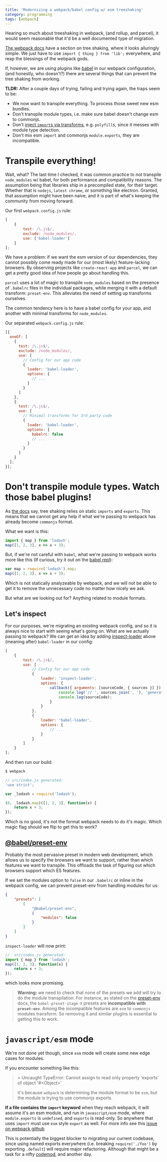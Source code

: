 ```yaml
---
title: 'Modernizing a webpack/babel config w/ esm treeshaking'
category: programming
tags: [webpack]
---
```


Hearing so much about treeshaking in webpack, (and rollup, and parcel), it would
seem reasonable that it'd be a well documented type of migration.

[The webpack docs][wp-treeshaking] have a section on tree shaking, where it looks
alluringly simple. We just have to use `import { thing } from 'lib';` everywhere,
and reap the blessings of the webpack gods.

If, however, we are using plugins like [babel][babel] in our webpack configuration,
(and honestly, who doesn't?) there are several things that can prevent the tree
shaking from working.

**TLDR:** After a couple days of trying, failing and trying again, the traps seem to be:

- We now want to transpile everything. To process those sweet new esm bundles.
- Don't transpile module types, i.e. make sure babel doesn't change esm to commonjs.
- Don't [inject `import`s via transforms][transform-runtime-issue], e.g. `polyfill`s,
  since it messes with module type detection.
- Don't mix esm `import` and commonjs `module.exports`, they are incompatible.


# Transpile everything!

Wait, what? The last time I checked, it was common practice to not transpile
`node_modules` w/ babel, for both performance and compatibility reasons. The assumption
being that libraries ship in a precompiled state, for their target. Whether that
is `nodejs`, `latest chrome`, or something like electron. Granted, that assumption might
have been naive, and it is part of what's keeping the community from moving forward.

Our first `webpack.config.js` rule:

```js
[
	{
		test: /\.js$/,
		exclude: /node_modules/,
		use: ['babel-loader']
	}
];
```

We have a problem: if we want the esm version of our dependencies,
they cannot possibly come ready made for our (most likely) feature-lacking browsers.
By observing projects like `create-react-app` and `parcel`, we can get a pretty good
idea of how people go about handling this.

`parcel` uses a lot of magic to transpile `node_modules` based on the presence of
`.babelrc` files in the individual packages, while merging it with a default
transform: `preset-env`. This alleviates the need of setting up transforms ourselves.

The common tendency here is to have a babel config for your app, and another with
minimal transforms for `node_modules`.

Our separated `webpack.config.js` rule:

```js
[{
  oneOf: [
    {
      test: /\.js$/,
      exclude: /node_modules/,
      use: [
        // Config for our app code
        {
          loader: 'babel-loader',
          options: {
            // ...
          }
        }
      ]
    },
    {
      test: /\.js$/,
      use: [
        // Minimal transforms for 3rd party code
        {
          loader: 'babel-loader',
          options: {
            babelrc: false
            // ...
          }
        }
      ]
    }
  ];
}];
```

# Don't transpile module types. Watch those babel plugins!

As [the docs][wp-treeshaking] say, tree shaking relies on static `imports` and `exports`.
This means that we cannot get any help if what we're passing to webpack has already become
`commonjs` format.

What we want is this:

```js
import { map } from 'lodash';
map([1, 2, 3], x => x + 3);
```

But, if we're not careful with `babel`, what we're passing to webpack
works more like this (If curious, try it out on the [babel repl][babel-repl-lodash]):

```js
var map = require('lodash').map;
map([1, 2, 3], x => x + 3);
```

Which is not statically analyzeable by webpack, and we will not be able to get
it to remove the unnecessary code no matter how nicely we ask.

But what are we looking out for? Anything related to module formats.

## Let's inspect

For our purposes, we're migrating an existing webpack config, and so it is always
nice to start with seeing what's going on. What are we actually passing to webpack?
We can get an idea by adding [inspect-loader][inspect-loader] above (meaning after) `babel-loader` in
our config:

```js
[
	{
		test: /\.js$/,
		use: [
			// Config for our app code
			{
				loader: 'inspect-loader',
				options: {
					callback({ arguments: [sourceCode, { sources }] }) {
						console.log('// ', sources.join(', '), 'generated:');
						console.log(sourceCode);
					}
				}
			},
			{
				loader: 'babel-loader',
				options: {
					// ...
				}
			}
		]
	}
];
```

And then run our build:

```bash
$ webpack
```

```js
// src/index.js generated:
'use strict';

var _lodash = require('lodash');

(0, _lodash.map)([1, 2, 3], function(x) {
	return x + 3;
});
```

Which is no good, it's not the format webpack needs to do it's magic. Which magic flag
should we flip to get this to work?

## [@babel/preset-env][babel-preset-env]

Probably the most pervasive preset in modern web development, which allows us to
specify the browsers we want to support, rather than which features we want to
transpile. This offloads the task of figuring out which browsers support which
ES features.

If we set the modules option to `false` in our `.babelrc` or inline in the webpack
config, we can prevent preset-env from handling modules for us:

```json
{
	"presets": [
		[
			"@babel/preset-env",
			{
				"modules": false
			}
		]
	]
}
```

`inspect-loader` will now print:

```js
//  src/index.js generated:
import { map } from 'lodash';
map([1, 2, 3], function(x) {
	return x + 3;
});
```

which looks more promising.

> **Warning:** we need to check
> that none of the presets we add will try to do the module transpilation.
> For instance, as stated on the [preset-env][babel-preset-env-how] docs, the
> `babel-preset-stage-X` presets are **incompatible with `preset-env`**. Among the
> incompatible features are `esm` to `commonjs` modules transform. So removing it
> and similar plugins is essential to getting this to work.

# `javascript/esm` mode

We're not done yet though, since `esm` mode will create some new edge cases for modules.

If you encounter something like this:

> \> Uncaught TypeError: Cannot assign to read only property 'exports' of object '#<Object\>'
>
> it's because `webpack` is determining the module format to be `esm`, but the module is trying to
> use commonjs exports.

**If a file contains the `import` keyword** when they reach webpack,
it will assume it's an esm module, and run in `javascript/esm` mode, where `module.exports` is
`undefined`, and `exports` is read-only. So anywhere that uses `import` must use `esm` style
`export` as well. For more info see this [issue on webpack github][webpack-esm-issue]

This is potentially the biggest blocker to migrating our current codebase, since
using named exports everywhere (i.e. breaking `require('./foo')` by exporting
`.default`) will require major refactoring. Although that might be a task for a
nifty [codemod][jscodeshift], and another day.

[wp-treeshaking]: https://webpack.js.org/guides/tree-shaking/ 'Webpack tree shaking'
[webpack-esm-issue]: https://github.com/webpack/webpack/issues/4039#issuecomment-273804003
[inspect-loader]: https://github.com/peerigon/inspect-loader
[babel]: https://babeljs.io/ 'BabelJS'
[babel-preset-env]: https://www.npmjs.com/package/@babel/preset-env '@babel/preset-env on npm'
[babel-preset-env-how]: https://babeljs.io/docs/en/babel-preset-env#how-does-it-work 'How it works'
[babel-repl-lodash]: https://babeljs.io/en/repl.html#?babili=false&browsers=&build=&builtIns=false&spec=true&loose=true&code_lz=JYWwDg9gTgLgBAbziAhmOBfOAzKERwDkANhACYoDOAFoQNwBQqYAFANoCMANAExcDMAXS5wAHnAC8APjFwA1HH4BKOkA&debug=false&forceAllTransforms=false&shippedProposals=false&circleciRepo=&evaluate=true&fileSize=false&timeTravel=false&sourceType=module&lineWrap=false&presets=latest%2Creact%2Cstage-2&prettier=false&targets=&version=6.26.0&envVersion= 'Lodash import on babel repl'
[transform-runtime-issue]: https://github.com/webpack/webpack/issues/4039#issuecomment-274094298
[jscodeshift]: https://github.com/facebook/jscodeshift
